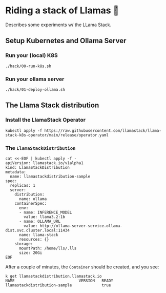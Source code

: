# Riding a stack of Llamas 🦙

Describes some experiments w/ the LLama Stack.

## Setup Kubernetes and Ollama Server

### Run your (local) K8S

```shell
./hack/00-run-k8s.sh
```

### Run your ollama server

```shell
./hack/01-deploy-ollama.sh
```

## The Llama Stack distribution

### Install the LlamaStack Operator

```
kubectl apply -f https://raw.githubusercontent.com/llamastack/llama-stack-k8s-operator/main/release/operator.yaml
```

### The `LlamaStackDistribution` 

```shell
cat <<-EOF | kubectl apply -f -
apiVersion: llamastack.io/v1alpha1
kind: LlamaStackDistribution
metadata:
  name: llamastackdistribution-sample
spec:
  replicas: 1
  server:
    distribution:
      name: ollama
    containerSpec:
      env:
      - name: INFERENCE_MODEL
        value: llama3.2:1b
      - name: OLLAMA_URL
        value: http://ollama-server-service.ollama-dist.svc.cluster.local:11434
      name: llama-stack
      resources: {}
    storage:
      mountPath: /home/lls/.lls
      size: 20Gi
EOF
```

After a couple of minutes, the `Container` should be created, and you see:

```
k get llamastackdistribution.llamastack.io
NAME                            VERSION   READY
llamastackdistribution-sample             true
```
